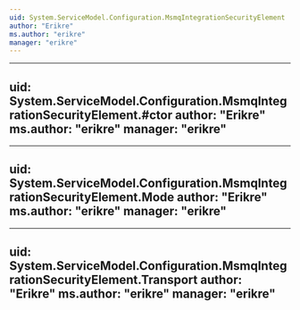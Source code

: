 ```yaml
---
uid: System.ServiceModel.Configuration.MsmqIntegrationSecurityElement
author: "Erikre"
ms.author: "erikre"
manager: "erikre"
---
```


---
uid: System.ServiceModel.Configuration.MsmqIntegrationSecurityElement.#ctor
author: "Erikre"
ms.author: "erikre"
manager: "erikre"
---

---
uid: System.ServiceModel.Configuration.MsmqIntegrationSecurityElement.Mode
author: "Erikre"
ms.author: "erikre"
manager: "erikre"
---

---
uid: System.ServiceModel.Configuration.MsmqIntegrationSecurityElement.Transport
author: "Erikre"
ms.author: "erikre"
manager: "erikre"
---
